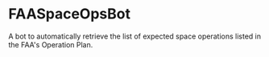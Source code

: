 # FAASpaceOpsBot
A bot to automatically retrieve the list of expected space operations listed in the FAA's Operation Plan.

